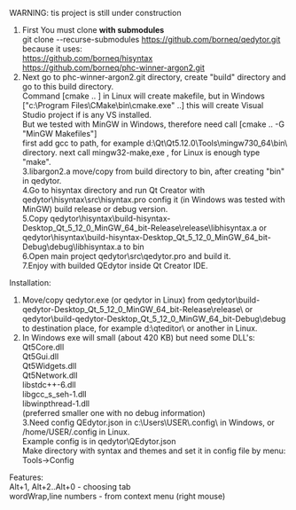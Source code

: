 WARNING: tis project is still under construction

1. First You must clone **with submodules**<br>
git clone --recurse-submodules https://github.com/borneq/qedytor.git<br>
because it uses:<br>
https://github.com/borneq/hisyntax<br>
https://github.com/borneq/phc-winner-argon2.git<br>
2. Next 
go to phc-winner-argon2.git directory, create "build" directory and go to this build directory.<br>
Command [cmake .. ] in Linux will create makefile, but in Windows ["c:\Program Files\CMake\bin\cmake.exe" ..]
this will create Visual Studio project if is any VS installed. <br>
But we tested with MinGW in Windows, therefore need call [cmake .. -G "MinGW Makefiles"]<br>
first add gcc to path, for example d:\Qt\Qt5.12.0\Tools\mingw730_64\bin\ directory.
next call mingw32-make,exe , for Linux is enough type "make".<br>
3.libargon2.a move/copy from build directory to bin, after creating "bin" in qedytor.<br>
4.Go to hisyntax directory and run Qt Creator with qedytor\hisyntax\src\hisyntax.pro 
config it (in Windows was tested with MinGW) build release or debug version.<br>
5.Copy qedytor\hisyntax\build-hisyntax-Desktop_Qt_5_12_0_MinGW_64_bit-Release\release\libhisyntax.a 
or qedytor\hisyntax\build-hisyntax-Desktop_Qt_5_12_0_MinGW_64_bit-Debug\debug\libhisyntax.a to bin <br>
6.Open main project qedytor\src\qedytor.pro and build it. <br>
7.Enjoy with builded QEdytor inside Qt Creator IDE.<br>

Installation:
1. Move/copy qedytor.exe (or qedytor in Linux) from qedytor\build-qedytor-Desktop_Qt_5_12_0_MinGW_64_bit-Release\release\ or 
qedytor\build-qedytor-Desktop_Qt_5_12_0_MinGW_64_bit-Debug\debug\
to destination place, for example d:\qteditor\ or another in Linux.<br>
2. In Windows exe will small (about 420 KB) but need some DLL's:<br>
Qt5Core.dll<br>
Qt5Gui.dll<br>
Qt5Widgets.dll<br>
Qt5Network.dll<br>
libstdc++-6.dll<br> 
libgcc_s_seh-1.dll<br>
libwinpthread-1.dll<br> 
(preferred smaller one with no debug information)<br>
3.Need config QEdytor.json in c:\Users\USER\\.config\ in Windows, or /home/USER/.config in Linux.<br>
Example config is in qedytor\QEdytor.json <br>
Make directory with syntax and themes and set it in config file by menu: Tools->Config<br>

Features:<br>
Alt+1, Alt+2..Alt+0 - choosing tab <br>
wordWrap,line numbers - from context menu (right mouse) <br>
